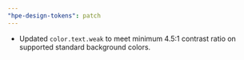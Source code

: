 ```yaml
---
"hpe-design-tokens": patch
---
```


- Updated `color.text.weak` to meet minimum 4.5:1 contrast ratio on supported standard background colors.
